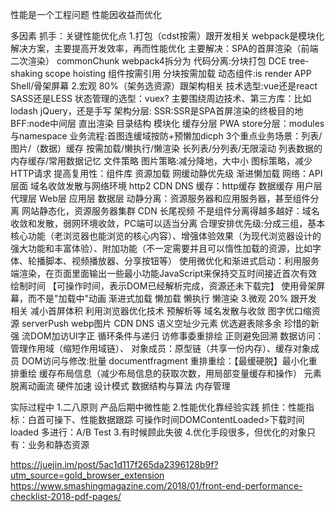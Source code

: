 性能是一个工程问题
性能因收益而优化

多因素 抓手：关键性能优化点
1.打包（cdst按需）跟开发相关
    webpack是模块化解决方案，主要提高开发效率，再而性能优化
    主要解决：SPA的首屏渲染（前端二次渲染）
    commonChunk webpack4拆分为
        代码分离:分块打包
    DCE
    tree-shaking
    scope hoisting
    组件按需引用
    分块按需加载 动态组件:is render
    APP Shell/骨架屏幕
2.宏观 80%（架务选资源）跟架构相关
    技术选型:vue还是react SASS还是LESS 状态管理的选型：vuex?
         主要围绕周边技术、第三方库：比如lodash jQuery，还是手写
    架构分层:
         SSR:SSR是SPA首屏渲染的终极目的地
         BFF:node中间层 直出渲染
         目录结构 模块化
         缓存分层 PWA
         store分层：modules与namespace
    业务流程:首图连缓域按防+预懒加dicph 3个重点业务场景：列表/图片/（数据）缓存
         按需加载/懒执行/懒渲染 长列表/分列表/无限滚动 列表数据的内存缓存/常用数据记忆
         文件策略 图片策略:减分降地，大中小
         图标策略，减少HTTP请求
         提高复用性：组件库
    资源加载 网缓动静优先级 渐进懒加载
        网络：API层面 域名收敛发散与网络环境 http2 CDN DNS
        缓存：http缓存 数据缓存
          用户层 代理层 Web层 应用层 数据层
        动静分离：资源服务器和应用服务器，甚至组件分离 网站静态化，资源服务器集群
                 CDN 长尾视频
                 不是组件分离得越多越好：域名收敛和发散，弱网环境收敛，PC端可以适当分离
        合理安排优先级:分成三组，基本核心功能（老浏览器也能浏览的核心内容）、增强体验效果（为现代浏览器设计的强大功能和丰富体验）、附加功能（不一定需要并且可以惰性加载的资源，比如字体、轮播脚本、视频播放器、分享按钮等）
        使用微优化和渐进式启动：利用服务端渲染，在页面里面输出一些最小功能JavaScript来保持交互时间接近首次有效绘制时间
        【可操作时间，表示DOM已经解析完成，资源还未下载完】
        使用骨架屏幕，而不是"加载中"动画
        渐进式加载
        懒加载 懒执行 懒渲染
3.微观 20% 跟开发相关  减小首屏体积
    利用浏览器优化技术 预解析等 域名发散与收敛
    图字优口缩资源 serverPush webp图片
    CDN DNS
    语义空址少元素
    优选避表除多余 珍惜的新强
    流DOM加访UI字正 循环条件与递归 访修事委重排绘 正则避免回溯
    数据访问：管理作用域（缩短作用域链）、 对象成员：原型链（共享一份内存）、缓存对象成员
    DOM访问与修改:批量 documentfragment
    重排重绘：【最缓硬脱】最小化重排重绘 缓存布局信息（减少布局信息的获取次数，用局部变量缓存和操作） 元素脱离动画流 硬件加速
    设计模式 数据结构与算法 内存管理

实际过程中
1.二八原则
  产品后期中微性能
2.性能优化靠经验实践
  抓住：性能指标：白首可操下、性能数据跟踪
       可操作时间DOMContentLoaded>下载时间loaded
  多进行：A/B Test
3.有时候顾此失彼
4.优化手段很多，但优化的对象只有：业务和静态资源


https://juejin.im/post/5ac1d117f265da2396128b9f?utm_source=gold_browser_extension
https://www.smashingmagazine.com/2018/01/front-end-performance-checklist-2018-pdf-pages/
